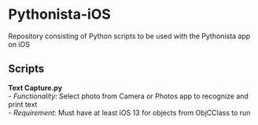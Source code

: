 # Pythonista-iOS
Repository consisting of Python scripts to be used with the Pythonista app on iOS

## Scripts
   **Text Capture.py**  
      - *Functionality:* Select photo from Camera or Photos app to recognize and print text  
      - *Requirement:* Must have at least iOS 13 for objects from ObjCClass to run
